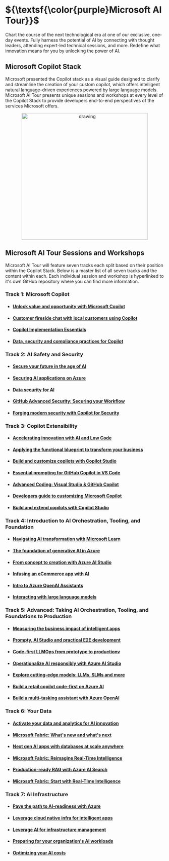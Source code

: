 # ${\textsf{\color{purple}Microsoft AI Tour}}$

Chart the course of the next technological era at one of our exclusive, one-day events. Fully harness the potential of AI by connecting with thought leaders, attending expert-led technical sessions, and more. Redefine what innovation means for you by unlocking the power of AI.

## Microsoft Copilot Stack

Microsoft presented the Copilot stack as a visual guide designed to clarify and streamline the creation of your custom copilot, which offers intelligent natural language-driven experiences powered by large language models. Microsoft AI Tour presents unique sessions and workshops at every level of the Copilot Stack to provide developers end-to-end perspectives of the services Microsoft offers.

<p align="center">
  <img src="https://github.com/microsoft/aitour-repo-master-list/blob/main/assets/Copilot%20Stack.png" alt="drawing" width="400"/>
</p>

## Microsoft AI Tour Sessions and Workshops

Microsoft AI Tour will feature seven tracks each split based on their position within the Copilot Stack. Below is a master list of all seven tracks and the content within each. Each individual session and workshop is hyperlinked to it's own GitHub repository where you can find more information.

### Track 1: Microsoft Copilot

- #### [Unlock value and opportunity with Microsoft Copilot](https://github.com/microsoft/aitour-unlock-value-with-copilot)
- #### [Customer fireside chat with local customers using Copilot](https://github.com/microsoft/aitour-customer-fireside-chat)
- #### [Copilot Implementation Essentials](https://github.com/microsoft/aitour-copilot-implementation-essentials)
- #### [Data, security and compliance practices for Copilot](https://github.com/microsoft/aitour-copilot-security-practices)

### Track 2: AI Safety and Security

- #### [Secure your future in the age of AI](https://github.com/microsoft/aitour-secure-future-in-ai-age)
- #### [Securing AI applications on Azure](https://github.com/microsoft/aitour-securing-ai-apps-on-azure)
- #### [Data security for AI](https://github.com/microsoft/aitour-data-security-for-ai)
- #### [GitHub Advanced Security: Securing your Workflow](https://github.com/microsoft/aitour-github-advanced-security-workflow)
- #### [Forging modern security with Copilot for Security​​](https://github.com/microsoft/aitour-cybersecurity-posture-with-copilot)

### Track 3: Copilot Extensibility

 - ####	[Accelerating innovation with AI and Low Code](https://github.com/microsoft/aitour-ai-and-low-code-innovation)
 - ####	[Applying the functional blueprint to transform your business](https://github.com/microsoft/aitour-blueprint-to-transform-business)
 - ####	[Build and customize copilots with Copilot Studio](https://github.com/microsoft/aitour-building-copilots-with-copilot-studio)
 - ####	[Essential prompting for GitHub Copilot in VS Code](https://github.com/microsoft/aitour-github-copilot-can-do-that)
 - ####	[Advanced Coding: Visual Studio & GitHub Copilot](https://github.com/microsoft/aitour-coding-mastery-with-github-copilot)
 - ####	[Developers guide to customizing Microsoft Copilot](https://github.com/microsoft/aitour-customizing-github-copilot)
 - ####	[Build and extend copilots with Copilot Studio](https://github.com/microsoft/aitour-building-copilots-with-copilot-studio)

### Track 4: Introduction to AI Orchestration, Tooling, and Foundation

-  ####	[Navigating AI transformation with Microsoft Learn](https://github.com/microsoft/aitour-navigating-ai-with-microsoft-learn)
-  ####	[The foundation of generative AI in Azure](https://github.com/microsoft/aitour-generative-ai-in-azure)
-  ####	[From concept to creation with Azure AI Studio](https://github.com/microsoft/aitour-concept-to-creation-ai-studio)
-  ####	[Infusing an eCommerce app with AI​](https://github.com/microsoft/aitour-ecommerce-app-with-ai)
-  ####	[Intro to Azure OpenAI Assistants](https://github.com/microsoft/aitour-azure-openai-assistants)
-  ####	[Interacting with large language models](https://github.com/microsoft/aitour-interact-with-llms)

### Track 5: Advanced: Taking AI Orchestration, Tooling, and Foundations to Production

- #### 	[Measuring the business impact of intelligent apps](https://github.com/microsoft/aitour-buisness-impact-of-intelligent-apps)
- #### 	[Prompty, AI Studio and practical E2E development](https://github.com/microsoft/aitour-e2e-dev-with-prompty-and-ai-studio)
- #### 	[Code-first LLMOps from prototype to productionv](https://github.com/microsoft/aitour-llmops-with-gen-ai-tools)
- #### 	[Operationalize AI responsibly with Azure AI Studio](https://github.com/microsoft/aitour-operate-ai-responsibly-with-ai-studio)
- #### 	[Explore cutting-edge models: LLMs, SLMs and more](https://github.com/microsoft/aitour-exploring-cutting-edge-models)
- #### 	[Build a retail copilot code-first on Azure AI](https://github.com/microsoft/aitour-build-a-copilot-on-azure-ai)
- #### 	[Build a multi-tasking assistant with Azure OpenAI](https://github.com/microsoft/aitour-writing-assistant-with-azure-openai)

### Track 6: Your Data

- #### 	[Activate your data and analytics for AI innovation](https://github.com/microsoft/aitour-data-analytics-for-ai-innovation)
- #### 	[Microsoft Fabric: What's new and what's next](https://github.com/microsoft/aitour-whats-new-with-fabric)
- #### 	[Next gen AI apps with databases at scale anywhere](https://github.com/microsoft/aitour-ai-apps-with-scalable-database)
- #### 	[Microsoft Fabric: Reimagine Real-Time Intelligence](https://github.com/microsoft/aitour-reimagine-fabric-intelligence)
- #### 	[Production-ready RAG with Azure AI Search](https://github.com/microsoft/aitour-rag-with-ai-search)
- #### 	[Microsoft Fabric: Start with Real-Time Intelligence](https://github.com/microsoft/aitour-get-started-with-fabric)

### Track 7: AI Infrastructure

- #### 	[Pave the path to AI-readiness with Azure](https://github.com/microsoft/aitour-ai-readiness-with-azure)
- #### 	[Leverage cloud native infra for intelligent apps](https://github.com/microsoft/aitour-cloud-native-apps-with-azure-ai-and-aks)
- #### 	[Leverage AI for infrastructure management](https://github.com/microsoft/aitour-leveraging-ai-for-infrastructure-managaement)
- #### 	[Preparing for your organization's AI workloads​](https://github.com/microsoft/aitour-preparing-for-ai-workloads)
- #### 	[Optimizing your AI costs​](https://github.com/microsoft/aitour-opimizing-your-ai-costs)
